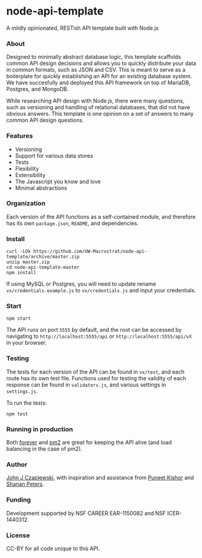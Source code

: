 # node-api-template
A mildly opinionated, RESTish API template built with Node.js

### About
Designed to minimally abstract database logic, this template scaffolds common API design decisions
and allows you to quickly distribute your data in common formats, such as JSON and CSV. This is meant to serve as a boilerplate for quickly establishing an API for an existing database system. We have succesfully and deployed this API framework on top of MariaDB, Postgres, and MongoDB.

While researching API design with Node.js, there were many questions, such as versioning and handling of relational databases, that did not have obvious answers. This template is one opinion on a set of answers to many common API design questions.

### Features
+ Versioning
+ Support for various data stores
+ Tests
+ Flexibility
+ Extensibility
+ The Javascript you know and love
+ Minimal abstractions


### Organization
Each version of the API functions as a self-contained module, and therefore has its own ````package.json````, ````README````, and dependencies.


### Install
````
curl -LOk https://github.com/UW-Macrostrat/node-api-template/archive/master.zip
unzip master.zip
cd node-api-template-master
npm install
````

If using MySQL or Postgres, you will need to update rename ````vx/credentials.example.js```` to ````vx/credentials.js```` and input your credentials.


### Start
````
npm start
````

The API runs on port ````5555```` by default, and the root can be accessed by navigating to ````http://localhost:5555/api```` or ````http://localhost:5555/api/vX```` in your browser.


### Testing
The tests for each version of the API can be found in ````vx/test````, and each route has its own test file. Functions used for testing the validity of each response can be found in ````validators.js````, and various settings in ````settings.js````.

To run the tests:

````
npm test
````

### Running in production
Both [forever](https://github.com/foreverjs/forever) and [pm2](https://github.com/Unitech/pm2) are great for keeping the API alive (and load balancing in the case of pm2).


### Author
[John J Czaplewski](https://github.com/jczaplew), with inspiration and assistance from [Puneet Kishor](http://punkish.org) and [Shanan Peters](http://strata.geology.wisc.edu).

### Funding
Development supported by NSF CAREER EAR-1150082 and NSF ICER-1440312.

### License
CC-BY for all code unique to this API.
